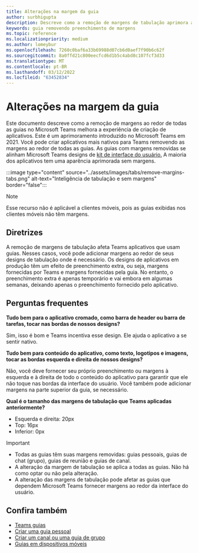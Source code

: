 ```yaml
---
title: Alterações na margem da guia
author: surbhigupta
description: Descreve como a remoção de margens de tabulação aprimora a experiência de criação de aplicativos.
keywords: guia removendo preenchimento de margens
ms.topic: reference
ms.localizationpriority: medium
ms.author: lomeybur
ms.openlocfilehash: 7260c0baf6a33b69988d07cb6d0aef7f90b6c62f
ms.sourcegitcommit: 8a0ffd21c800eecfcd6d1b5c4abd8c107fcf3d33
ms.translationtype: MT
ms.contentlocale: pt-BR
ms.lasthandoff: 03/12/2022
ms.locfileid: "63452834"
---
```

# <a name="tab-margin-changes"></a>Alterações na margem da guia

Este documento descreve como a remoção de margens ao redor de todas as guias no Microsoft Teams melhora a experiência de criação de aplicativos. Este é um aprimoramento introduzido no Microsoft Teams em 2021.
Você pode criar aplicativos mais nativos para Teams removendo as margens ao redor de todas as guias. As guias com margens removidas se alinham Microsoft Teams designs de [kit de interface do usuário.](~/tabs/design/tabs.md) A maioria dos aplicativos tem uma aparência aprimorada sem margens.

:::image type="content" source="../assets/images/tabs/remove-margins-tabs.png" alt-text="Inteligência de tabulação e sem margens" border="false":::

> [!NOTE]
> Esse recurso não é aplicável a clientes móveis, pois as guias exibidas nos clientes móveis não têm margens.

## <a name="guidelines"></a>Diretrizes

A remoção de margens de tabulação afeta Teams aplicativos que usam guias. Nesses casos, você pode adicionar margens ao redor de seus designs de tabulação onde é necessário. Os designs de aplicativos em produção têm um efeito de preenchimento extra, ou seja, margens fornecidas por Teams e margens fornecidas pela guia. No entanto, o preenchimento extra é apenas temporário e vai embora em algumas semanas, deixando apenas o preenchimento fornecido pelo aplicativo.

## <a name="faq"></a>Perguntas frequentes

**Tudo bem para o aplicativo cromado, como barra de header ou barra de tarefas, tocar nas bordas de nossos designs?**

Sim, isso é bom e Teams incentiva esse design. Ele ajuda o aplicativo a se sentir nativo.

**Tudo bem para conteúdo do aplicativo, como texto, logotipos e imagens, tocar as bordas esquerda e direita de nossos designs?**

Não, você deve fornecer seu próprio preenchimento ou margens à esquerda e à direita de todo o conteúdo do aplicativo para garantir que ele não toque nas bordas da interface do usuário. Você também pode adicionar margens na parte superior da guia, se necessário.

**Qual é o tamanho das margens de tabulação que Teams aplicadas anteriormente?**

* Esquerda e direita: 20px
* Top: 16px
* Inferior: 0px

> [!IMPORTANT]
>
> * Todas as guias têm suas margens removidas: guias pessoais, guias de chat (grupo), guias de reunião e guias de canal.
> * A alteração da margem de tabulação se aplica a todas as guias. Não há como optar ou não pela alteração.
> * A alteração das margens de tabulação pode afetar as guias que dependem Microsoft Teams fornecer margens ao redor da interface do usuário.

## <a name="see-also"></a>Confira também

* [Teams guias](~/tabs/what-are-tabs.md)
* [Criar uma guia pessoal](~/tabs/how-to/create-personal-tab.md)
* [Criar um canal ou uma guia de grupo](~/tabs/how-to/create-channel-group-tab.md)
* [Guias em dispositivos móveis](~/tabs/design/tabs-mobile.md)
